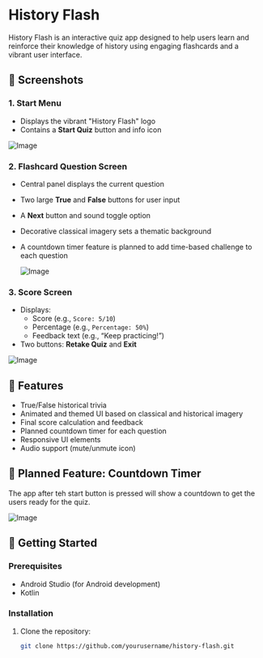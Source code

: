 # History Flash

History Flash is an interactive quiz app designed to help users learn and reinforce their knowledge of history using engaging flashcards and a vibrant user interface.

## 📸 Screenshots

### 1. Start Menu
- Displays the vibrant "History Flash" logo
- Contains a **Start Quiz** button and info icon

![Image](https://github.com/user-attachments/assets/0c00d2a3-3db3-491a-aca0-d47b5efa59d6)

### 2. Flashcard Question Screen
- Central panel displays the current question
- Two large **True** and **False** buttons for user input
- A **Next** button and sound toggle option
- Decorative classical imagery sets a thematic background
- A countdown timer feature is planned to add time-based challenge to each question

  ![Image](https://github.com/user-attachments/assets/0135c075-d702-46a1-ac80-e2bffbf44799)

### 3. Score Screen
- Displays:
  - Score (e.g., `Score: 5/10`)
  - Percentage (e.g., `Percentage: 50%`)
  - Feedback text (e.g., “Keep practicing!”)
- Two buttons: **Retake Quiz** and **Exit**

![Image](https://github.com/user-attachments/assets/b05b7532-2fb5-4f0a-a4af-4c7207eb0232)

## 🧩 Features

- True/False historical trivia
- Animated and themed UI based on classical and historical imagery
- Final score calculation and feedback
- Planned countdown timer for each question
- Responsive UI elements
- Audio support (mute/unmute icon)

## 🚧 Planned Feature: Countdown Timer
The app after teh start button is pressed will show a countdown to get the users ready for the quiz.

![Image](https://github.com/user-attachments/assets/06051736-865b-4165-ab07-b5522ac1d01c)

## 🚀 Getting Started

### Prerequisites
- Android Studio (for Android development)
- Kotlin 

### Installation
1. Clone the repository:
   ```bash
   git clone https://github.com/yourusername/history-flash.git
